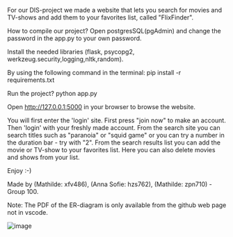 For our DIS-project we made a website that lets you search for movies and TV-shows and add them to your favorites list, called "FlixFinder".

How to compile our project? 
Open postgresSQL(pgAdmin) and change the password in the app.py to your own password.

Install the needed libraries (flask, psycopg2, werkzeug.security,logging,nltk,random).

By using the following command in the terminal: 
pip install -r requirements.txt 

Run the project?
python app.py

Open http://127.0.0.1:5000 in your browser to browse the website.

You will first enter the 'login' site. First press "join now" to make an account.
Then 'login' with your freshly made account. From the search site you can search titles such as "paranoia" or "squid game" or you can try a number in the duration bar - try with "2".
From the search results list you can add the movie or TV-show to your favorites list. Here you can also delete movies and shows from your list.

Enjoy :-)

Made by (Mathilde: xfv486), (Anna Sofie: hzs762), (Mathilde: zpn710) - Group 100.

Note: The PDF of the ER-diagram is only available from the github web page not in vscode.

![image](https://github.com/mathildealgreen/Flask/assets/117158792/9ad80c08-3caa-4ef8-9b72-30b9cdf11530)
